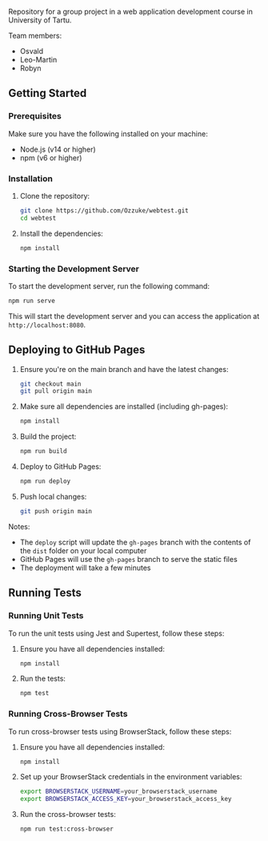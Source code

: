 Repository for a group project in a web application development course in University of Tartu.

Team members:
- Osvald
- Leo-Martin
- Robyn

## Getting Started

### Prerequisites

Make sure you have the following installed on your machine:
- Node.js (v14 or higher)
- npm (v6 or higher)

### Installation

1. Clone the repository:
   ```bash
   git clone https://github.com/Ozzuke/webtest.git
   cd webtest
   ```

2. Install the dependencies:
   ```bash
   npm install
   ```

### Starting the Development Server

To start the development server, run the following command:
```bash
npm run serve
```

This will start the development server and you can access the application at `http://localhost:8080`.

## Deploying to GitHub Pages

1. Ensure you're on the main branch and have the latest changes:
   ```bash
   git checkout main
   git pull origin main
   ```

2. Make sure all dependencies are installed (including gh-pages):
   ```bash
   npm install
   ```

3. Build the project:
   ```bash
   npm run build
   ```

4. Deploy to GitHub Pages:
   ```bash
   npm run deploy
   ```

5. Push local changes:
   ```bash
   git push origin main
   ```

Notes:
- The `deploy` script will update the `gh-pages` branch with the contents of the `dist` folder on your local computer
- GitHub Pages will use the `gh-pages` branch to serve the static files
- The deployment will take a few minutes

## Running Tests

### Running Unit Tests

To run the unit tests using Jest and Supertest, follow these steps:

1. Ensure you have all dependencies installed:
   ```bash
   npm install
   ```

2. Run the tests:
   ```bash
   npm test
   ```

### Running Cross-Browser Tests

To run cross-browser tests using BrowserStack, follow these steps:

1. Ensure you have all dependencies installed:
   ```bash
   npm install
   ```

2. Set up your BrowserStack credentials in the environment variables:
   ```bash
   export BROWSERSTACK_USERNAME=your_browserstack_username
   export BROWSERSTACK_ACCESS_KEY=your_browserstack_access_key
   ```

3. Run the cross-browser tests:
   ```bash
   npm run test:cross-browser
   ```
